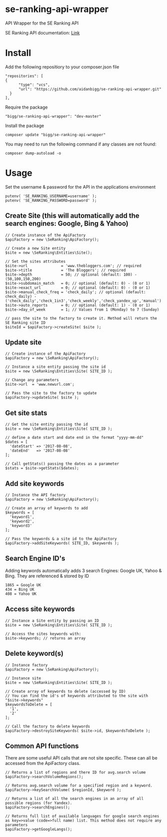 # se-ranking-api-wrapper

API Wrapper for the SE Ranking API

SE Ranking API documentation: [Link](https://seranking.com/api.html "Link")

# Install

Add the following repositiory to your composer.json file

```
"repositories": [
{
      "type": "vcs",
      "url": "https://github.com/aidanbigg/se-ranking-api-wrapper.git"
  }
],
```

Require the package

```
"bigg/se-ranking-api-wrapper": "dev-master"
```

Install the package

```
composer update "bigg/se-ranking-api-wrapper"
```

You may need to run the following command if any classes are not found:

```
composer dump-autoload -o
```

# Usage

Set the username & password for the API in the applications environment

```
putenv( 'SE_RANKING_USERNAME=username' );
putenv( 'SE_RANKING_PASSWORD=password' );
```

## Create Site (this will automatically add the search engines: Google, Bing & Yahoo)
```
// Create instance of the ApiFactory
$apiFactory = new \SeRanking\ApiFactory();

// Create a new Site entity
$site = new \SeRanking\Entities\Site();

// Set the sites attributes
$site->url               = 'www.thebloggers.com'; // required
$site->title             = 'The Bloggers'; // required
$site->depth             = 50; // optional (default: 100) - (50,100,150,200)
$site->subdomain_match   = 0; // optional (default: 0) - (0 or 1)
$site->exact_url         = 0; // optional (default: 0) - (0 or 1)
$site->manual_check_freq = 'check_daily'; // optional (default: check_daily) - ('check_daily','check_1in3','check_weekly','check_yandex_up','manual')
$site->auto_reports      = 0; // optional (default: 1) - (0 or 1)
$site->day_of_week       = 1; // Values from 1 (Monday) to 7 (Sunday)

// pass the site to the factory to create it. Method will return the SE Ranking site ID
$siteId = $apiFactory->createSite( $site );
```

## Update site
```
// Create instance of the ApiFactory
$apiFactory = new \SeRanking\ApiFactory();

// Instance a site entity passing the site id
$site = new \SeRanking\Entities\Site( SITE_ID );

// Change any parameters
$site->url  = 'www.newurl.com';

// Pass the site to the factory to update
$apiFactory->updateSite( $site );
```

## Get site stats
```
// Get the site entity passing the id
$site = new \SeRanking\Entities\Site( SITE_ID );

// define a date start and date end in the format "yyyy-mm-dd"
$dates = [
  'dateStart' => '2017-08-08',
  'dateEnd'   => '2017-08-08'
];

// Call getStats() passing the dates as a parameter
$stats = $site->getStats($dates);
```

## Add site keywords
```
// Instance the API factory
$apiFactory = new \SeRanking\ApiFactory();

// Create an array of keywords to add
$keywords = [
  'keyword1',
  'keyword2',
  'keyword3'
];

// Pass the keywords & a site id to the ApiFactory
$apiFactory->addSiteKeywords( SITE_ID, $keywords );
```
## Search Engine ID's
Adding keywords automatically adds 3 search Engines: Google UK, Yahoo & Bing. They are referenced & stored by ID
```
1865 = Google UK
434 = Bing UK
408 = Yahoo UK
```

## Access site keywords
```
// Instance a Site entity by passing an ID
$site = new \SeRanking\Entities\Site( SITE_ID );

// Access the sites keywords with:
$site->keywords; // returns an array
```

## Delete keyword(s)
```
// Instance factory
$apiFactory = new \SeRanking\ApiFactory();

// Instance site
$site = new \SeRanking\Entities\Site( SITE_ID );

// Create array of keywords to delete (accessed by ID)
// You can find the id's of keywords attributed to the site with "$site->keywords"
$keywordsToDelete = [
  '1',
  '2'
];

// Call the factory to delete keywords
$apiFactory->destroySiteKeywords( $site->id, $keywordsToDelete );
``` 

## Common API functions
There are some useful API calls that are not site specific. These can all be accessed from the ApiFactory class.
```
// Returns a list of regions and there ID for avg.search volume
$apiFactory->searchVolumeRegions();

// Returns avg.search volume for a specified region and a keyword.
$apiFactory->keySearchVolume( $regionId, $keyword );

// Returns a list of all the search engines in an array of all possible regions (for Yandex).
$apiFactory->searchEngines();

// Returns full list of available languages for google search engines as key=>value (code=>full name) list. This method does not require any parameters
$apiFactory->getGoogleLangs();

```
